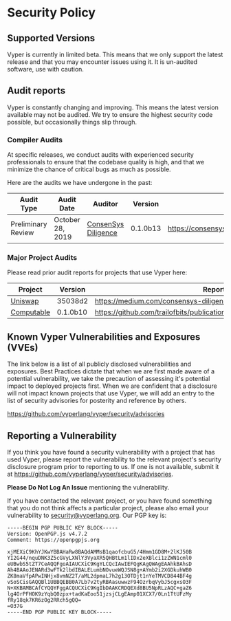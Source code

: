 # Security Policy

## Supported Versions

Vyper is currently in limited beta.
This means that we only support the latest release and that you may encounter issues using it.
It is un-audited software, use with caution.

## Audit reports

Vyper is constantly changing and improving.
This means the latest version available may not be audited.
We try to ensure the highest security code possible, but occasionally things slip through.

### Compiler Audits

At specific releases, we conduct audits with experienced security professionals to ensure that the codebase quality is high,
and that we minimize the chance of critical bugs as much as possible.

Here are the audits we have undergone in the past:

| Audit Type | Audit Date | Auditor | Version | Report Link |
| ---------- | ---------- | ------- | ------- | ----------- |
| Preliminary Review | October 28, 2019 | [ConsenSys Diligence](https://consensys.net/diligence/) | 0.1.0b13 | https://consensys.net/diligence/audits/2019/10/vyper/ |

### Major Project Audits

Please read prior audit reports for projects that use Vyper here:

<!-- Please use the tagged version if possible, or commit hash if a non-tagged version was used. -->

| Project | Version | Report Link |
| ------- | ------- | ----------- |
| [Uniswap](https://uniswap.io) | 35038d2 | https://medium.com/consensys-diligence/uniswap-audit-b90335ac007 |
| [Computable](https://github.com/computablelabs/computable) | 0.1.0b10 | https://github.com/trailofbits/publications/raw/master/reviews/computable.pdf |

## Known Vyper Vulnerabilities and Exposures (VVEs)

The link below is a list of all publicly disclosed vulnerabilities and exposures.
Best Practices dictate that when we are first made aware of a potential vulnerability,
we take the precaution of assessing it's potential impact to deployed projects first.
When we are confident that a disclosure will not impact known projects that use Vyper,
we will add an entry to the list of security advisories for posterity and reference by others.

https://github.com/vyperlang/vyper/security/advisories

## Reporting a Vulnerability

If you think you have found a security vulnerability with a project that has used Vyper,
please report the vulnerability to the relevant project's security disclosure program prior
to reporting to us. If one is not available, submit it at https://github.com/vyperlang/vyper/security/advisories.

**Please Do Not Log An Issue** mentioning the vulnerability.

If you have contacted the relevant project, or you have found something that you do not think affects
a particular project, please also email your vulnerability to security@vyperlang.org. Our PGP key is:
```
-----BEGIN PGP PUBLIC KEY BLOCK-----
Version: OpenPGP.js v4.7.2
Comment: https://openpgpjs.org

xjMEXiC9KhYJKwYBBAHaRw8BAQdAMMsB1qaofcbuG5/4Hmm1GD8M+2lKJ50B
YI2G44/nquDNK3Z5cGVyLXNlY3VyaXR5QHBtLm1lIDx2eXBlci1zZWN1cml0
eUBwbS5tZT7CeAQQFgoAIAUCXiC9KgYLCQcIAwIEFQgKAgQWAgEAAhkBAhsD
Ah4BAAoJENARd3wFTk2lbdIBALELumbNOvueWQJSN8g+AYmb2i2XGDkuhWB0
ZK8maVfpAPwINHjx8vmNZ2T/aML2dpmaL7h2g13OTDjt1nYeTMVCD844BF4g
vSoSCisGAQQBl1UBBQEBB0A7Lb7v2tyRBAasuwwzF94OzrbqVybJ5cgxsO3F
N+XKBAMBCAfCYQQYFggACQUCXiC9KgIbDAAKCRDQEXd8BU5NpRLzAQC+gaZ6
lg4OrPFHOK9zYqbQ0zpx+tadKaEoo51jzsjCLgEAmp01XCX7/0Ln1TtUFzMy
fRy18qk7KR6zOg2RRch5gQQ=
=O37G
-----END PGP PUBLIC KEY BLOCK-----
```
